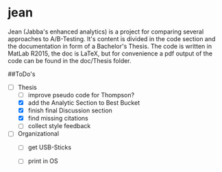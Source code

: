 jean
====

Jean (Jabba's enhanced analytics) is a project for comparing several approaches to A/B-Testing. It's content is
divided in the code section and the documentation in form of a Bachelor's Thesis. The code is written in MatLab R2015,
the doc is LaTeX, but for convenience a pdf output of the code can be found in the doc/Thesis folder.

##ToDo's
- [ ] Thesis
  - [ ] improve pseudo code for Thompson?
  - [x] add the Analytic Section to Best Bucket
  - [x] finish final Discussion section
  - [x] find missing citations
  - [ ] collect style feedback
- [ ] Organizational
  - [ ] get USB-Sticks
  - [ ] print in OS

